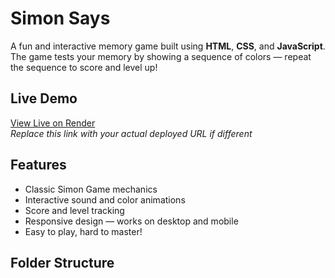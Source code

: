 # Simon Says

A fun and interactive memory game built using **HTML**, **CSS**, and **JavaScript**.  
The game tests your memory by showing a sequence of colors — repeat the sequence to score and level up!

## Live Demo

[View Live on Render](https://simon-says-k1ks.onrender.com)  
_Replace this link with your actual deployed URL if different_

## Features

- Classic Simon Game mechanics  
- Interactive sound and color animations  
- Score and level tracking  
- Responsive design — works on desktop and mobile  
- Easy to play, hard to master!

## Folder Structure

